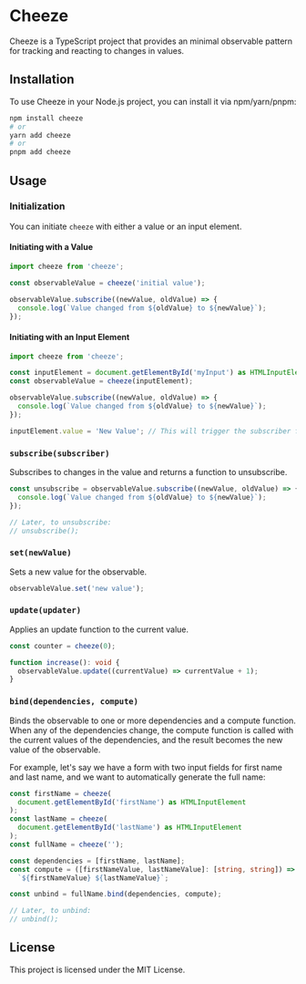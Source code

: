# Cheeze

Cheeze is a TypeScript project that provides an minimal observable pattern for tracking and reacting to changes in values.

## Installation

To use Cheeze in your Node.js project, you can install it via npm/yarn/pnpm:

```bash
npm install cheeze
# or
yarn add cheeze
# or
pnpm add cheeze
```

## Usage

### Initialization

You can initiate `cheeze` with either a value or an input element.

#### Initiating with a Value

```typescript
import cheeze from 'cheeze';

const observableValue = cheeze('initial value');

observableValue.subscribe((newValue, oldValue) => {
  console.log(`Value changed from ${oldValue} to ${newValue}`);
});
```

#### Initiating with an Input Element

```typescript
import cheeze from 'cheeze';

const inputElement = document.getElementById('myInput') as HTMLInputElement;
const observableValue = cheeze(inputElement);

observableValue.subscribe((newValue, oldValue) => {
  console.log(`Value changed from ${oldValue} to ${newValue}`);
});

inputElement.value = 'New Value'; // This will trigger the subscriber function
```

### `subscribe(subscriber)`

Subscribes to changes in the value and returns a function to unsubscribe.

```typescript
const unsubscribe = observableValue.subscribe((newValue, oldValue) => {
  console.log(`Value changed from ${oldValue} to ${newValue}`);
});

// Later, to unsubscribe:
// unsubscribe();
```

### `set(newValue)`

Sets a new value for the observable.

```typescript
observableValue.set('new value');
```

### `update(updater)`

Applies an update function to the current value.

```typescript
const counter = cheeze(0);

function increase(): void {
  observableValue.update((currentValue) => currentValue + 1);
}
```

### `bind(dependencies, compute)`

Binds the observable to one or more dependencies and a compute function. When any of the dependencies change, the compute function is called with the current values of the dependencies, and the result becomes the new value of the observable.

For example, let's say we have a form with two input fields for first name and last name, and we want to automatically generate the full name:

```typescript
const firstName = cheeze(
  document.getElementById('firstName') as HTMLInputElement
);
const lastName = cheeze(
  document.getElementById('lastName') as HTMLInputElement
);
const fullName = cheeze('');

const dependencies = [firstName, lastName];
const compute = ([firstNameValue, lastNameValue]: [string, string]) =>
  `${firstNameValue} ${lastNameValue}`;

const unbind = fullName.bind(dependencies, compute);

// Later, to unbind:
// unbind();
```

## License

This project is licensed under the MIT License.
